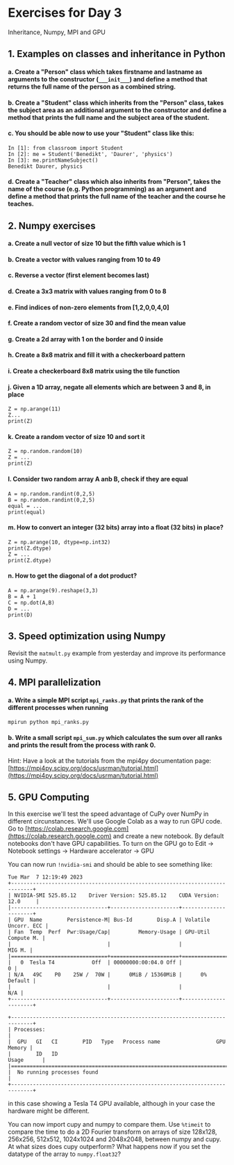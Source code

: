 # Exercises for Day 3
Inheritance, Numpy, MPI and GPU

## 1. Examples on classes and inheritance in Python

#### a. Create a "Person" class which takes firstname and lastname as arguments to the constructor (```___init___```) and define a method that returns the full name of the person as a combined string.

#### b. Create a "Student" class which inherits from the "Person" class, takes the subject area as an additional argument to the constructor and define a method that prints the full name and the subject area of the student.

#### c. You should be able now to use your "Student" class like this:
```
In [1]: from classroom import Student
In [2]: me = Student('Benedikt', 'Daurer', 'physics') 
In [3]: me.printNameSubject() 
Benedikt Daurer, physics
```

#### d. Create a "Teacher" class which also inherits from "Person", takes the name of the course (e.g. Python programming) as an argument and define a method that prints the full name of the teacher and the course he teaches.


## 2. Numpy exercises

#### a. Create a null vector of size 10 but the fifth value which is 1

#### b. Create a vector with values ranging from 10 to 49

#### c. Reverse a vector (first element becomes last) 

#### d. Create a 3x3 matrix with values ranging from 0 to 8

#### e. Find indices of non-zero elements from [1,2,0,0,4,0]

#### f. Create a random vector of size 30 and find the mean value

#### g. Create a 2d array with 1 on the border and 0 inside

#### h. Create a 8x8 matrix and fill it with a checkerboard pattern

#### i. Create a checkerboard 8x8 matrix using the tile function

#### j. Given a 1D array, negate all elements which are between 3 and 8, in place
```
Z = np.arange(11)
Z...
print(Z)
```

#### k. Create a random vector of size 10 and sort it
```
Z = np.random.random(10)
Z = ...
print(Z)
```

#### l. Consider two random array A anb B, check if they are equal
```
A = np.random.randint(0,2,5)
B = np.random.randint(0,2,5)
equal = ...
print(equal)
```

#### m. How to convert an integer (32 bits) array into a float (32 bits) in place?
```
Z = np.arange(10, dtype=np.int32)
print(Z.dtype)
Z = ...
print(Z.dtype)
```

#### n. How to get the diagonal of a dot product?
```
A = np.arange(9).reshape(3,3)
B = A + 1
C = np.dot(A,B)
D = ...
print(D)
```

## 3. Speed optimization using Numpy
Revisit the ```matmult.py``` example from yesterday and improve its performance using Numpy.

## 4. MPI parallelization

#### a. Write a simple MPI script ```mpi_ranks.py``` that prints the rank of the different processes when running 
```
mpirun python mpi_ranks.py
```

#### b. Write a small script ```mpi_sum.py``` which calculates the sum over all ranks and prints the result from the process with rank 0.
Hint: Have a look at the tutorials from the mpi4py documentation page: [https://mpi4py.scipy.org/docs/usrman/tutorial.html](https://mpi4py.scipy.org/docs/usrman/tutorial.html)


## 5. GPU Computing
In this exercise we'll test the speed advantage of CuPy over NumPy in different circunstances.
We'll use Google Colab as a way to run GPU code.
Go to [https://colab.research.google.com](https://colab.research.google.com) and create a new notebook.
By default notebooks don't have GPU capabilities. To turn on the GPU go to Edit -> Notebook settings -> Hardware accelerator -> GPU

You can now run `!nvidia-smi` and should be able to see something like:
```
Tue Mar  7 12:19:49 2023       
+-----------------------------------------------------------------------------+
| NVIDIA-SMI 525.85.12    Driver Version: 525.85.12    CUDA Version: 12.0     |
|-------------------------------+----------------------+----------------------+
| GPU  Name        Persistence-M| Bus-Id        Disp.A | Volatile Uncorr. ECC |
| Fan  Temp  Perf  Pwr:Usage/Cap|         Memory-Usage | GPU-Util  Compute M. |
|                               |                      |               MIG M. |
|===============================+======================+======================|
|   0  Tesla T4            Off  | 00000000:00:04.0 Off |                    0 |
| N/A   49C    P0    25W /  70W |      0MiB / 15360MiB |      0%      Default |
|                               |                      |                  N/A |
+-------------------------------+----------------------+----------------------+
                                                                               
+-----------------------------------------------------------------------------+
| Processes:                                                                  |
|  GPU   GI   CI        PID   Type   Process name                  GPU Memory |
|        ID   ID                                                   Usage      |
|=============================================================================|
|  No running processes found                                                 |
+-----------------------------------------------------------------------------+
```
in this case showing a Tesla T4 GPU available, although in your case the hardware might be different.

You can now import cupy and numpy to compare them.
Use `%timeit` to compare the time to do a 2D Fourier transform on arrays of size 128x128, 256x256, 512x512, 1024x1024 and 2048x2048, between numpy and cupy.
At what sizes does cupy outperform?
What happens now if you set the datatype of the array to `numpy.float32`?

